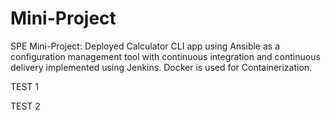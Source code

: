 # Mini-Project
SPE Mini-Project: Deployed Calculator CLI app using Ansible as a configuration management tool with continuous integration and continuous delivery implemented using Jenkins. Docker is used for Containerization.

TEST 1

TEST 2
